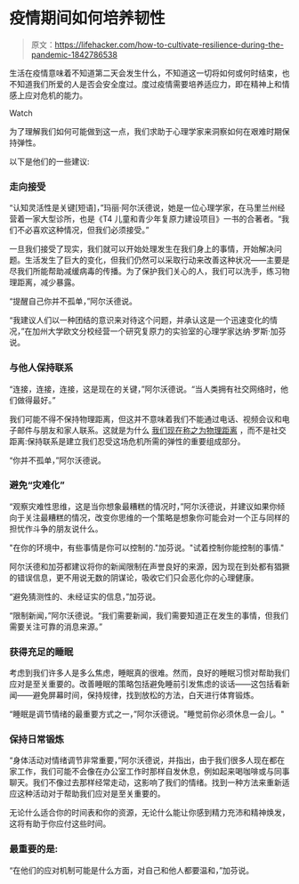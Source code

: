 # 疫情期间如何培养韧性

> 原文：<https://lifehacker.com/how-to-cultivate-resilience-during-the-pandemic-1842786538>

生活在疫情意味着不知道第二天会发生什么，不知道这一切将如何或何时结束，也不知道我们所爱的人是否会安全度过。度过疫情需要培养适应力，即在精神上和情感上应对危机的能力。

Watch

为了理解我们如何可能做到这一点，我们求助于心理学家来洞察如何在艰难时期保持弹性。

以下是他们的一些建议:

### 走向接受

“认知灵活性是关键[短语]，”玛丽·阿尔沃德说，她是一位心理学家，在马里兰州经营着一家大型诊所，也是《T4 儿童和青少年复原力建设项目》一书的合著者。“我们不必喜欢这种情况，但我们必须接受。”

一旦我们接受了现实，我们就可以开始处理发生在我们身上的事情，开始解决问题。生活发生了巨大的变化，但我们仍然可以采取行动来改善这种状况——主要是尽我们所能帮助减缓病毒的传播。为了保护我们关心的人，我们可以洗手，练习物理距离，减少暴露。

“提醒自己你并不孤单，”阿尔沃德说。

“我建议人们以一种团结的意识来对待这个问题，并承认这是一个迅速变化的情况，”在加州大学欧文分校经营一个研究复原力的实验室的心理学家达纳·罗斯·加芬 说。

### 与他人保持联系

“连接，连接，连接，这是现在的关键，”阿尔沃德说。“当人类拥有社交网络时，他们做得最好。”

我们可能不得不保持物理距离，但这并不意味着我们不能通过电话、视频会议和电子邮件与朋友和家人联系。这就是为什么 [我们现在称之为物理距离](https://vitals.lifehacker.com/were-calling-it-physical-distancing-now-1842454451) ，而不是社交距离:保持联系是建立我们忍受这场危机所需的弹性的重要组成部分。

“你并不孤单，”阿尔沃德说。

### 避免“灾难化”

“观察灾难性思维，这是当你想象最糟糕的情况时，”阿尔沃德说，并建议如果你倾向于关注最糟糕的情况，改变你思维的一个策略是想象你可能会对一个正与同样的担忧作斗争的朋友说什么。

"在你的环境中，有些事情是你可以控制的."加芬说。"试着控制你能控制的事情."

阿尔沃德和加芬都建议将你的新闻限制在声誉良好的来源，因为现在到处都有猖獗的错误信息，更不用说无数的阴谋论，吸收它们只会恶化你的心理健康。

“避免猜测性的、未经证实的信息，”加芬说。

“限制新闻，”阿尔沃德说。“我们需要新闻，我们需要知道正在发生的事情，但我们需要关注可靠的消息来源。”

### 获得充足的睡眠

考虑到我们许多人是多么焦虑，睡眠真的很难。然而，良好的睡眠习惯对帮助我们应对是至关重要的。改善睡眠的策略包括避免睡前引发焦虑的谈话——这包括看新闻——避免屏幕时间，保持规律，找到放松的方法，白天进行体育锻炼。

“睡眠是调节情绪的最重要方式之一，”阿尔沃德说。"睡觉前你必须休息一会儿。"

### 保持日常锻炼

“身体活动对情绪调节非常重要，”阿尔沃德说，并指出，由于我们很多人现在都在家工作，我们可能不会像在办公室工作时那样自发休息，例如起来喝咖啡或与同事聊天。我们不像过去那样经常走动，这影响了我们的情绪。找到一种方法来重新适应这种活动对于帮助我们应对是至关重要的。

无论什么适合你的时间表和你的资源，无论什么能让你感到精力充沛和精神焕发，这将有助于你应付这些时间。

### 最重要的是:

“在他们的应对机制可能是什么方面，对自己和他人都要温和，”加芬说。